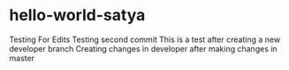 # hello-world-satya
Testing For Edits
Testing second commit
This is a test after creating a new developer branch
Creating changes in developer after making changes in master
